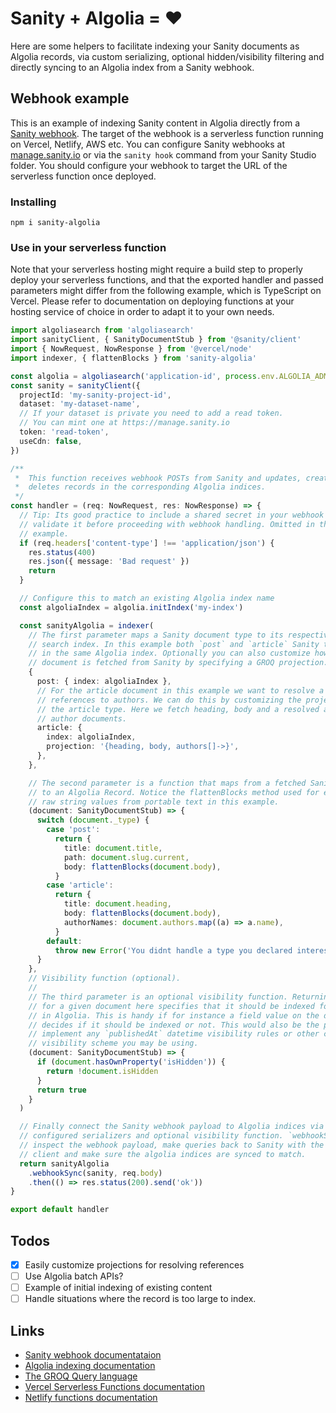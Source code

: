 # Sanity + Algolia = ♥️

Here are some helpers to facilitate indexing your Sanity documents as Algolia records, via custom serializing, optional hidden/visibility filtering and directly syncing to an Algolia index from a Sanity webhook.

## Webhook example

This is an example of indexing Sanity content in Algolia directly from a [Sanity webhook](https://www.sanity.io/docs/webhooks). The target of the webhook is a serverless function running on Vercel, Netlify, AWS etc. You can configure Sanity webhooks at [manage.sanity.io](https://manage.sanity.io) or via the `sanity hook` command from your Sanity Studio folder. You should configure your webhook to target the URL of the serverless function once deployed.

### Installing

```
npm i sanity-algolia
```

### Use in your serverless function

Note that your serverless hosting might require a build step to properly deploy your serverless functions, and that the exported handler and passed parameters might differ from the following example, which is TypeScript on Vercel. Please refer to documentation on deploying functions at your hosting service of choice in order to adapt it to your own needs.

```typescript
import algoliasearch from 'algoliasearch'
import sanityClient, { SanityDocumentStub } from '@sanity/client'
import { NowRequest, NowResponse } from '@vercel/node'
import indexer, { flattenBlocks } from 'sanity-algolia'

const algolia = algoliasearch('application-id', process.env.ALGOLIA_ADMIN_API_KEY)
const sanity = sanityClient({
  projectId: 'my-sanity-project-id',
  dataset: 'my-dataset-name',
  // If your dataset is private you need to add a read token.
  // You can mint one at https://manage.sanity.io
  token: 'read-token',
  useCdn: false,
})

/**
 *  This function receives webhook POSTs from Sanity and updates, creates or
 *  deletes records in the corresponding Algolia indices.
 */
const handler = (req: NowRequest, res: NowResponse) => {
  // Tip: Its good practice to include a shared secret in your webhook URLs and
  // validate it before proceeding with webhook handling. Omitted in this short
  // example.
  if (req.headers['content-type'] !== 'application/json') {
    res.status(400)
    res.json({ message: 'Bad request' })
    return
  }

  // Configure this to match an existing Algolia index name
  const algoliaIndex = algolia.initIndex('my-index')

  const sanityAlgolia = indexer(
    // The first parameter maps a Sanity document type to its respective Algolia
    // search index. In this example both `post` and `article` Sanity types live
    // in the same Algolia index. Optionally you can also customize how the
    // document is fetched from Sanity by specifying a GROQ projection.
    {
      post: { index: algoliaIndex },
      // For the article document in this example we want to resolve a list of
      // references to authors. We can do this by customizing the projection for
      // the article type. Here we fetch heading, body and a resolved array of
      // author documents.
      article: {
        index: algoliaIndex,
        projection: '{heading, body, authors[]->}',
      },
    },

    // The second parameter is a function that maps from a fetched Sanity document
    // to an Algolia Record. Notice the flattenBlocks method used for extracting the
    // raw string values from portable text in this example.
    (document: SanityDocumentStub) => {
      switch (document._type) {
        case 'post':
          return {
            title: document.title,
            path: document.slug.current,
            body: flattenBlocks(document.body),
          }
        case 'article':
          return {
            title: document.heading,
            body: flattenBlocks(document.body),
            authorNames: document.authors.map((a) => a.name),
          }
        default:
          throw new Error('You didnt handle a type you declared interest in')
      }
    },
    // Visibility function (optional).
    //
    // The third parameter is an optional visibility function. Returning `true`
    // for a given document here specifies that it should be indexed for search
    // in Algolia. This is handy if for instance a field value on the document
    // decides if it should be indexed or not. This would also be the place to
    // implement any `publishedAt` datetime visibility rules or other custom
    // visibility scheme you may be using.
    (document: SanityDocumentStub) => {
      if (document.hasOwnProperty('isHidden')) {
        return !document.isHidden
      }
      return true
    }
  )

  // Finally connect the Sanity webhook payload to Algolia indices via the
  // configured serializers and optional visibility function. `webhookSync` will
  // inspect the webhook payload, make queries back to Sanity with the `sanity`
  // client and make sure the algolia indices are synced to match.
  return sanityAlgolia
    .webhookSync(sanity, req.body)
    .then(() => res.status(200).send('ok'))
}

export default handler
```

## Todos

- [x] Easily customize projections for resolving references
- [ ] Use Algolia batch APIs?
- [ ] Example of initial indexing of existing content
- [ ] Handle situations where the record is too large to index.

## Links

- [Sanity webhook documentataion](https://www.sanity.io/docs/webhooks)
- [Algolia indexing documentation](https://www.algolia.com/doc/api-client/methods/indexing/)
- [The GROQ Query language](https://www.sanity.io/docs/groq)
- [Vercel Serverless Functions documentation](https://vercel.com/docs/serverless-functions/introduction)
- [Netlify functions documentation](https://docs.netlify.com/functions/build-with-javascript/)
